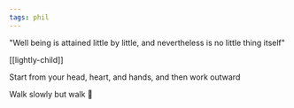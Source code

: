 ```yaml
---
tags: phil
---
```


"Well being is attained little by little, and nevertheless is no little thing itself"  

[[lightly-child]]

Start from your head, heart, and hands, and then work outward 

Walk slowly but walk 🐢

